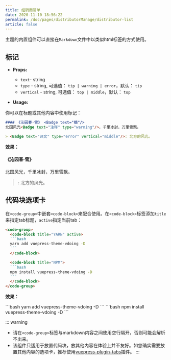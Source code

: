 ```yaml
---
title: 经销商清单
date: 2020-11-10 18:56:22
permalink: /doc/pages/distributorManage/distributor-list
article: false
---
```


主题的内置组件可以直接在`Markdown`文件中以类似html标签的方式使用。

## 标记
- **Props:**
    - `text`- string
    - `type` - string, 可选值： `tip | warning | error`，默认： `tip`
    - `vertical` - string, 可选值： `top | middle`，默认： `top`

- **Usage:**

你可以在标题或其他内容中使用标记：
```md
#### 《沁园春·雪》 <Badge text="摘"/>
北国风光<Badge text="注释" type="warning"/>，千里冰封，万里雪飘。

> <Badge text="译文" type="error" vertical="middle"/>: 北方的风光。
```
**效果：**
#### 《沁园春·雪》 <Badge text="摘"/>
北国风光<Badge text="注释" type="warning"/>，千里冰封，万里雪飘。

> <Badge text="译文" type="error" vertical="middle"/>: 北方的风光。

## 代码块选项卡 <Badge text="v1.8.0 +"/>

在`<code-group>`中嵌套`<code-block>`来配合使用。在`<code-block>`标签添加`title`来指定tab标题，`active`指定当前tab：

````md
<code-group>
  <code-block title="YARN" active>
  ```bash
  yarn add vuepress-theme-vdoing -D
  ```
  </code-block>

  <code-block title="NPM">
  ```bash
  npm install vuepress-theme-vdoing -D
  ```
  </code-block>
</code-group>
````

**效果：**

<code-group>
  <code-block title="YARN" active>
  ```bash
  yarn add vuepress-theme-vdoing -D
  ```
  </code-block>

  <code-block title="NPM">
  ```bash
  npm install vuepress-theme-vdoing -D
  ```
  </code-block>
</code-group>

::: warning
- 请在`<code-group>`标签与markdown内容之间使用空行隔开，否则可能会解析不出来。
- 该组件只适用于放置代码块，放其他内容在体验上并不友好。如您确实需要放置其他内容的选项卡，推荐使用[vuepress-plugin-tabs](https://superbiger.github.io/vuepress-plugin-tabs)插件。
:::
